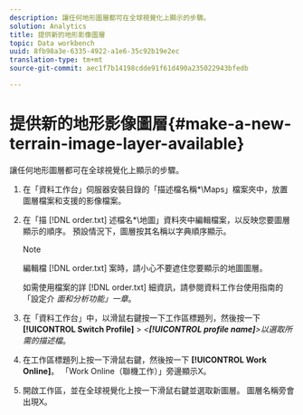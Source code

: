 ```yaml
---
description: 讓任何地形圖層都可在全球視覺化上顯示的步驟。
solution: Analytics
title: 提供新的地形影像圖層
topic: Data workbench
uuid: 8fb98a3e-6335-4922-a1e6-35c92b19e2ec
translation-type: tm+mt
source-git-commit: aec1f7b14198cdde91f61d490a235022943bfedb

---
```



# 提供新的地形影像圖層{#make-a-new-terrain-image-layer-available}

讓任何地形圖層都可在全球視覺化上顯示的步驟。

1. 在「資料工作台」伺服器安裝目錄的「描述檔名稱*\Maps」檔案夾中，放置圖層檔案和支援的影像檔案。
1. 在「描 [!DNL order.txt] 述檔名*\地圖」資料夾中編輯檔案，以反映您要圖層顯示的順序。 預設情況下，圖層按其名稱以字典順序顯示。

   >[!NOTE]
   >
   >編輯檔 [!DNL order.txt] 案時，請小心不要遮住您要顯示的地圖圖層。

   如需使用檔案的詳 [!DNL order.txt] 細資訊，請參閱資料工作台使用指南的「設定介 *面和分析功能」一章*。

1. 在「資料工作台」中，以滑鼠右鍵按一下工作區標題列，然後按一下 **[!UICONTROL Switch Profile]** > *&lt;**[!UICONTROL profile name]**>以選取所需的描述檔*。
1. 在工作區標題列上按一下滑鼠右鍵，然後按一下 **[!UICONTROL Work Online]**。 「Work Online（聯機工作）」旁邊顯示X。
1. 開啟工作區，並在全球視覺化上按一下滑鼠右鍵並選取新圖層。 圖層名稱旁會出現X。
